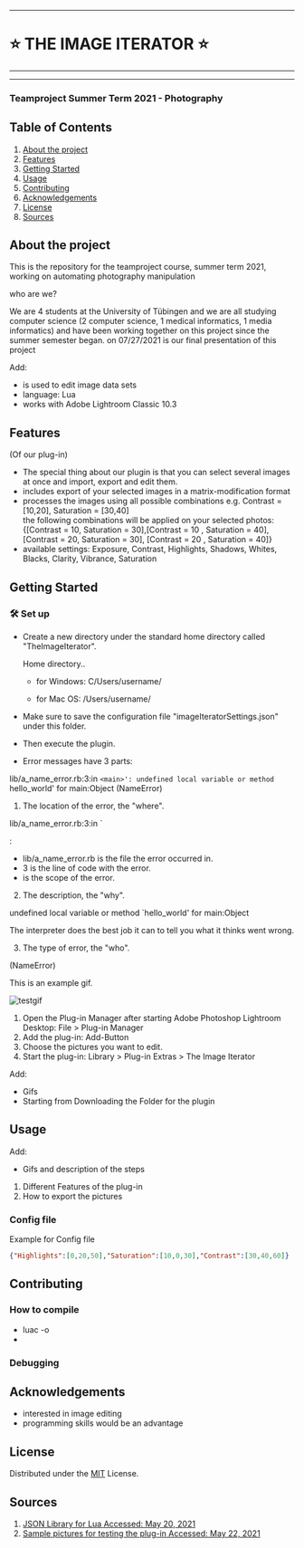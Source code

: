 ***
# ⭐ THE IMAGE ITERATOR ⭐
***
***

### Teamproject Summer Term 2021 - Photography


## Table of Contents
1. [About the project](#about-the-project)
2. [Features](#features)
4. [Getting Started](#gettingstarted)
5. [Usage](#usage)
6. [Contributing](#contributing)
7. [Acknowledgements](#acknowledgements)
8. [License](#license)
9. [Sources](#sources)

## About the project 

This is the repository for the teamproject course, summer term 2021, working on automating photography manipulation


who are we?

We are 4 students at the University of Tübingen and we are all studying computer science (2 computer science, 1 medical informatics, 1 media informatics) and have been working together on this project since the summer semester began.
on 07/27/2021 is our final presentation of this project

Add:

* is used to edit image data sets
* language: Lua
* works with Adobe Lightroom Classic 10.3

## Features

(Of our plug-in)

* The special thing about our plugin is that you can select several images at once and import, export and edit them.
* includes export of your selected images in a matrix-modification format
* processes the images using all possible combinations e.g. Contrast = [10,20], Saturation = [30,40] <br>
the following combinations will be applied on your selected photos: <br>
{[Contrast = 10, Saturation = 30],[Contrast = 10 , Saturation = 40], [Contrast = 20, Saturation = 30], [Contrast = 20 , Saturation = 40]}
* available settings: Exposure, Contrast, Highlights, Shadows, Whites, Blacks, Clarity, Vibrance, Saturation


## Getting Started

### 🛠 Set up
+ Create a new directory under the standard home directory called "TheImageIterator".

  Home directory..

     + for Windows: C/Users/username/
  
     + for Mac OS: /Users/username/
  
+ Make sure to save the configuration file "imageIteratorSettings.json" under this folder. 
+ Then execute the plugin.  


* Error messages have 3 parts:

lib/a_name_error.rb:3:in `<main>': undefined local variable or method `hello_world' for main:Object (NameError)


1. The location of the error, the "where".

lib/a_name_error.rb:3:in `<main>:

* lib/a_name_error.rb is the file the error occurred in.
* 3 is the line of code with the error.
* <main> is the scope of the error.
  
  
2. The description, the "why".
  
undefined local variable or method `hello_world' for main:Object
  
The interpreter does the best job it can to tell you what it thinks went wrong.
  
  
3. The type of error, the "who".
  
(NameError)

This is an example gif.

![testgif](testgif.gif)

1. Open the Plug-in Manager after starting Adobe Photoshop Lightroom Desktop: File > Plug-in Manager
2. Add the plug-in: Add-Button
3. Choose the pictures you want to edit.
4. Start the plug-in: Library > Plug-in Extras > The Image Iterator

Add:

* Gifs 
* Starting from Downloading the Folder for the plugin 


## Usage

Add:

* Gifs and description of the steps

1. Different Features of the plug-in 
2. How to export the pictures

### Config file
Example for Config file 
```json
{"Highlights":[0,20,50],"Saturation":[10,0,30],"Contrast":[30,40,60]}
```
## Contributing

### How to compile
  
* luac -o
* 

### Debugging

## Acknowledgements
  
* interested in image editing
* programming skills would be an advantage

## License

Distributed under the [MIT](https://choosealicense.com/licenses/mit/) License.

## Sources
1. [JSON Library for Lua Accessed: May 20, 2021](https://github.com/rxi/json.lua/blob/master/json.lua)
2. [Sample pictures for testing the plug-in Accessed: May 22, 2021](https://pixabay.com/de/)
